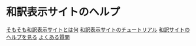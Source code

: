 # 和訳表示サイトのヘルプ
[そもそも和訳表示サイトとは何](./about)
[和訳表示サイトのチュートリアル](./learn)
[和訳サイトのヘルプを見る](./help)
[よくある質問](./QandA)